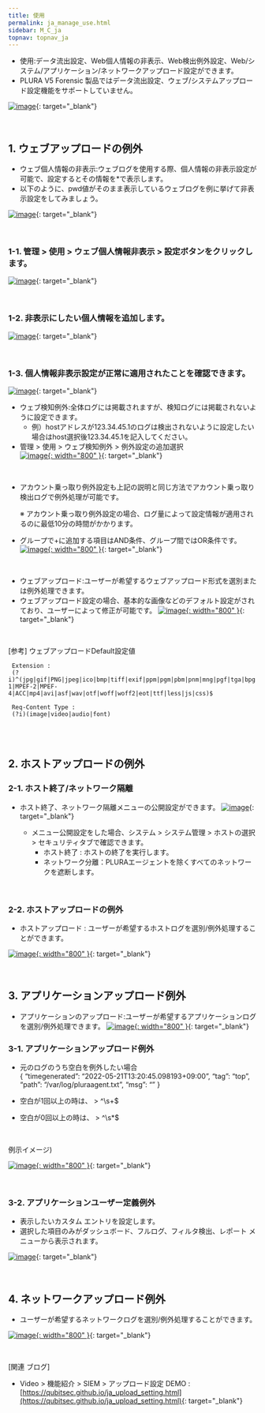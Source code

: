 ```yaml
---
title: 使用
permalink: ja_manage_use.html
sidebar: M_C_ja
topnav: topnav_ja
---
```


- 使用:データ流出設定、Web個人情報の非表示、Web検出例外設定、Web/システム/アプリケーション/ネットワークアップロード設定ができます。
- PLURA V5 Forensic 製品ではデータ流出設定、ウェブ/システムアップロード設定機能をサポートしていません。

 [![image](/docs/images/Manual/common/manage/use/ja/1.PNG)](/docs/images/Manual/common/manage/use/ja/1.PNG){: target="_blank"}

<br />

## 1. ウェブアップロードの例外
- ウェブ個人情報の非表示:ウェブログを使用する際、個人情報の非表示設定が可能で、設定するとその情報を*で表示します。
- 以下のように、pwd値がそのまま表示しているウェブログを例に挙げて非表示設定をしてみましょう。

 [![image](/docs/images/Manual/common/manage/use/ja/2.PNG)](/docs/images/Manual/common/manage/use/ja/2.PNG){: target="_blank"}

<br />

### 1-1. 管理 > 使用 > ウェブ個人情報非表示 > 設定ボタンをクリックします。
 [![image](/docs/images/Manual/common/manage/use/ja/3.PNG)](/docs/images/Manual/common/manage/use/ja/3.PNG){: target="_blank"}

<br />

### 1-2. 非表示にしたい個人情報を追加します。   
 [![image](/docs/images/Manual/common/manage/use/ja/4.PNG)](/docs/images/Manual/common/manage/use/ja/4.PNG){: target="_blank"}

<br />

### 1-3. 個人情報非表示設定が正常に適用されたことを確認できます。   
 [![image](/docs/images/Manual/common/manage/use/ja/5.PNG)](/docs/images/Manual/common/manage/use/ja/5.PNG){: target="_blank"}

- ウェブ検知例外:全体ログには掲載されますが、検知ログには掲載されないように設定できます。
   - 例）hostアドレスが123.34.45.1のログは検出されないように設定したい場合はhost選択後123.34.45.1を記入してください。
- 管理 > 使用 > ウェブ検知例外 > 例外設定の追加選択   
 [![image](/docs/images/Manual/common/manage/use/ja/6.PNG){: width="800" }](/docs/images/Manual/common/manage/use/ja/6.PNG){: target="_blank"}
 
<br />

- アカウント乗っ取り例外設定も上記の説明と同じ方法でアカウント乗っ取り検出ログで例外処理が可能です。

  ※ アカウント乗っ取り例外設定の場合、ログ量によって設定情報が適用されるのに最低10分の時間がかかります。

- グループで+に追加する項目はAND条件、グループ間ではOR条件です。   
 [![image](/docs/images/Manual/common/manage/use/ja/7.PNG){: width="800" }](/docs/images/Manual/common/manage/use/ja/7.PNG){: target="_blank"}

<br />

- ウェブアップロード:ユーザーが希望するウェブアップロード形式を選別または例外処理できます。
- ウェブアップロード設定の場合、基本的な画像などのデフォルト設定がされており、ユーザーによって修正が可能です。 
 [![image](/docs/images/Manual/common/manage/use/ja/8.PNG){: width="800" }](/docs/images/Manual/common/manage/use/ja/8.PNG){: target="_blank"}

<br />

[参考] ウェブアップロードDefault設定値   

     Extension : 
     (?i)^(jpg|gif|PNG|jpeg|ico|bmp|tiff|exif|ppm|pgm|pbm|pnm|mng|pgf|tga|bpg|cgm|svg|hevc|wmv|Xvid|VP6|VP7|VP8|VP9|MPEG-1|MPEF-2|MPEF-4|ACC|mp4|avi|asf|wav|otf|woff|woff2|eot|ttf|less|js|css)$

     Req-Content Type : 
     (?i)(image|video|audio|font)

<br />

<br />

## 2. ホストアップロードの例外

### 2-1. ホスト終了/ネットワーク隔離
- ホスト終了、ネットワーク隔離メニューの公開設定ができます。
[![image](/docs/images/Manual/common/manage/use/ja/9.PNG)](/docs/images/Manual/common/manage/use/ja/9.PNG){: target="_blank"}

  - メニュー公開設定をした場合、システム > システム管理 > ホストの選択 > セキュリティタブで確認できます。
    - ホスト終了 : ホストの終了を実行します。
    - ネットワーク分離：PLURAエージェントを除くすべてのネットワークを遮断します。

<br />

### 2-2. ホストアップロードの例外

- ホストアップロード : ユーザーが希望するホストログを選別/例外処理することができます。

 [![image](/docs/images/Manual/common/manage/use/ja/10.PNG){: width="800" }](/docs/images/Manual/common/manage/use/ja/10.PNG){: target="_blank"}
 
<br />

  


## 3. アプリケーションアップロード例外
- アプリケーションのアップロード:ユーザーが希望するアプリケーションログを選別/例外処理できます。 
 [![image](/docs/images/Manual/common/manage/use/ja/11.PNG){: width="800" }](/docs/images/Manual/common/manage/use/ja/11.PNG){: target="_blank"}

### 3-1. アプリケーションアップロード例外

- 元のログのうち空白を例外したい場合   
{ “timegenerated”: “2022-05-21T13:20:45.098193+09:00”, “tag”: “top”, “path”: “/var/log/pluraagent.txt”, “msg”: “” }

- 空白が1回以上の時は、 > ^\s+$

- 空白が0回以上の時は、 > ^\s*$

<br />

例示イメージ)

 [![image](/docs/images/Manual/common/manage/use/ja/12.PNG){: width="800" }](/docs/images/Manual/common/manage/use/ja/12.PNG){: target="_blank"}

<br />

### 3-2.  アプリケーションユーザー定義例外 
- 表示したいカスタム エントリを設定します。
- 選択した項目のみがダッシュボード、フルログ、フィルタ検出、レポート メニューから表示されます。

 [![image](/docs/images/Manual/common/manage/use/ja/13.PNG)](/docs/images/Manual/common/manage/use/ja/13.PNG){: target="_blank"}

<br />

## 4. ネットワークアップロード例外
- ユーザーが希望するネットワークログを選別/例外処理することができます。   
 
 [![image](/docs/images/Manual/common/manage/use/14.PNG){: width="800" }](/docs/images/Manual/common/manage/use/14.PNG){: target="_blank"}

<br />

[関連 ブログ]

- Video > 機能紹介 > SIEM > アップロード設定 DEMO : [https://qubitsec.github.io/ja_upload_setting.html](https://qubitsec.github.io/ja_upload_setting.html){: target="_blank"}